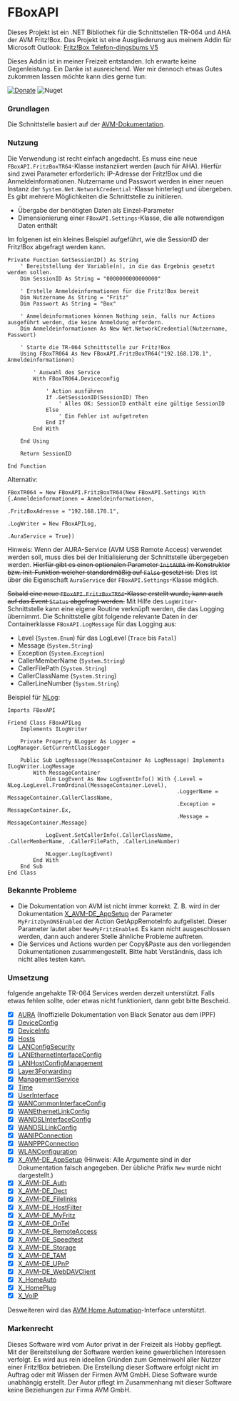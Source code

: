 # FBoxAPI

Dieses Projekt ist ein .NET Bibliothek für die Schnittstellen TR-064 und AHA der AVM Fritz!Box. 
Das Projekt ist eine Ausgliederung aus meinem Addin für Microsoft Outlook: [Fritz!Box Telefon-dingsbums V5](https://github.com/Kruemelino/FritzBoxTelefon-dingsbums) 

Dieses Addin ist in meiner Freizeit entstanden. Ich erwarte keine Gegenleistung. Ein Danke ist ausreichend. Wer mir dennoch etwas Gutes zukommen lassen möchte kann dies gerne tun:

[![Donate](https://img.shields.io/badge/Spenden-green.svg?logo=paypal)](https://www.paypal.com/paypalme/gertmichael) ![Nuget](https://img.shields.io/nuget/v/FBoxAPI)

### Grundlagen
Die Schnittstelle basiert auf der [AVM-Dokumentation](https://avm.de/service/schnittstellen). 

### Nutzung
Die Verwendung ist recht einfach angedacht. Es muss eine neue `FBoxAPI.FritzBoxTR64`-Klasse instanziiert werden (auch für AHA). Hierfür sind zwei Parameter erforderlich: 
IP-Adresse der Fritz!Box und die Anmeldeinformationen. Nutzername und Passwort werden in einer neuen Instanz der `System.Net.NetworkCredential`-Klasse hinterlegt und übergeben.
Es gibt mehrere Möglichkeiten die Schnittstelle zu initiieren.

- Übergabe der benötigten Daten als Einzel-Parameter
- Dimensionierung einer `FBoxAPI.Settings`-Klasse, die alle notwendigen Daten enthält

Im folgenen ist ein kleines Beispiel aufgeführt, wie die SessionID der Fritz!Box abgefragt werden kann. 

```vbnet
Private Function GetSessionID() As String
    ' Bereitstellung der Variable(n), in die das Ergebnis gesetzt werden sollen.
    Dim SessionID As String = "0000000000000000"

    ' Erstelle Anmeldeinformationen für die Fritz!Box bereit
    Dim Nutzername As String = "Fritz"
    Dim Passwort As String = "Box"

    ' Anmeldeinformationen können Nothing sein, falls nur Actions ausgeführt werden, die keine Anmeldung erfordern.
    Dim Anmeldeinformationen As New Net.NetworkCredential(Nutzername, Passwort)

    ' Starte die TR-064 Schnittstelle zur Fritz!Box
    Using FBoxTR064 As New FBoxAPI.FritzBoxTR64("192.168.178.1", Anmeldeinformationen)

        ' Auswahl des Service
        With FBoxTR064.Deviceconfig

            ' Action ausführen
            If .GetSessionID(SessionID) Then
                ' Alles OK: SessionID enthält eine gültige SessionID
            Else
                ' Ein Fehler ist aufgetreten
            End If
        End With

    End Using

    Return SessionID

End Function
```

Alternativ:
```vbnet
FBoxTR064 = New FBoxAPI.FritzBoxTR64(New FBoxAPI.Settings With {.Anmeldeinformationen = Anmeldeinformationen,
                                                                .FritzBoxAdresse = "192.168.178.1",
                                                                .LogWriter = New FBoxAPILog,
                                                                .AuraService = True})
```

Hinweis: Wenn der AURA-Service (AVM USB Remote Access) verwendet werden soll, muss dies bei der Initialisierung der Schnittstelle übergegeben werden. 
~~Hierfür gibt es einen optionalen Parameter `InitAURA` im Konstruktor bzw. Init-Funktion welcher standardmäßig auf `False` gesetzt ist.~~
Dies ist über die Eigenschaft `AuraService` der `FBoxAPI.Settings`-Klasse möglich.

~~Sobald eine neue `FBoxAPI.FritzBoxTR64`-Klasse erstellt wurde, kann auch auf das Event `Status` abgefragt werden.~~
Mit Hilfe des `LogWriter`-Schnittstelle kann eine eigene Routine verknüpft werden, die das Logging übernimmt.
Die Schnittstelle gibt folgende relevante Daten in der Containerklasse `FBoxAPI.LogMessage` für das Logging aus:

* Level (`System.Enum`) für das LogLevel (`Trace` bis `Fatal`)
* Message (`System.String`)
* Exception (`System.Exception`)
* CallerMemberName (`System.String`)
* CallerFilePath (`System.String`)
* CallerClassName (`System.String`)
* CallerLineNumber (`System.String`)

Beispiel für [NLog](https://nlog-project.org/):
```vbnet
Imports FBoxAPI

Friend Class FBoxAPILog
    Implements ILogWriter

    Private Property NLogger As Logger = LogManager.GetCurrentClassLogger

    Public Sub LogMessage(MessageContainer As LogMessage) Implements ILogWriter.LogMessage
        With MessageContainer
            Dim LogEvent As New LogEventInfo() With {.Level = NLog.LogLevel.FromOrdinal(MessageContainer.Level),
                                                     .LoggerName = MessageContainer.CallerClassName,
                                                     .Exception = MessageContainer.Ex,
                                                     .Message = MessageContainer.Message}

            LogEvent.SetCallerInfo(.CallerClassName, .CallerMemberName, .CallerFilePath, .CallerLineNumber)

            NLogger.Log(LogEvent)
        End With
    End Sub
End Class
```

### Bekannte Probleme
* Die Dokumentation von AVM ist nicht immer korrekt. Z. B. wird in der Dokumentation [X_AVM-DE_AppSetup](https://avm.de/fileadmin/user_upload/Global/Service/Schnittstellen/x_appsetup.pdf)
  der Parameter `MyFritzDynDNSEnabled` der Action GetAppRemoteInfo aufgelistet. Dieser Parameter lautet aber `NewMyFritzEnabled`. 
  Es kann nicht ausgeschlossen werden, dann auch anderer Stelle ähnliche Probleme auftreten.
* Die Services und Actions wurden per Copy&Paste aus den vorliegenden Dokumentationen zusammengestellt. Bitte habt Verständnis, dass ich nicht alles testen kann.  

### Umsetzung
folgende angehakte TR-064 Services werden derzeit unterstützt. Falls etwas fehlen sollte, oder etwas nicht funktioniert, dann gebt bitte Bescheid.

* [x] [AURA](https://github.com/blacksenator/fritzsoap/blob/master/docs/auraSCPD.pdf) (Inoffizielle Dokumentation von Black Senator aus dem IPPF)
* [x] [DeviceConfig](https://avm.de/fileadmin/user_upload/Global/Service/Schnittstellen/deviceconfigSCPD.pdf)
* [x] [DeviceInfo](https://avm.de/fileadmin/user_upload/Global/Service/Schnittstellen/deviceinfoSCPD.pdf)
* [x] [Hosts](https://avm.de/fileadmin/user_upload/Global/Service/Schnittstellen/hostsSCPD.pdf)
* [x] [LANConfigSecurity](https://avm.de/fileadmin/user_upload/Global/Service/Schnittstellen/lanconfigsecuritySCPD.pdf)
* [x] [LANEthernetInterfaceConfig](https://avm.de/fileadmin/user_upload/Global/Service/Schnittstellen/lanifconfigSCPD.pdf)
* [x] [LANHostConfigManagement](https://avm.de/fileadmin/user_upload/Global/Service/Schnittstellen/lanhostconfigmgmSCPD.pdf)
* [x] [Layer3Forwarding](https://avm.de/fileadmin/user_upload/Global/Service/Schnittstellen/layer3forwardingSCPD.pdf)
* [x] [ManagementService](https://avm.de/fileadmin/user_upload/Global/Service/Schnittstellen/mgmsrvSCPD.pdf)
* [x] [Time](https://avm.de/fileadmin/user_upload/Global/Service/Schnittstellen/timeSCPD.pdf)
* [x] [UserInterface](https://avm.de/fileadmin/user_upload/Global/Service/Schnittstellen/userifSCPD.pdf)
* [x] [WANCommonInterfaceConfig](https://avm.de/fileadmin/user_upload/Global/Service/Schnittstellen/wancommonifconfigSCPD.pdf)
* [x] [WANEthernetLinkConfig](https://avm.de/fileadmin/user_upload/Global/Service/Schnittstellen/wanethlinkconfigSCPD.pdf)
* [x] [WANDSLInterfaceConfig](https://avm.de/fileadmin/user_upload/Global/Service/Schnittstellen/wandslifconfigSCPD.pdf)
* [x] [WANDSLLinkConfig](https://avm.de/fileadmin/user_upload/Global/Service/Schnittstellen/wandsllinkconfigSCPD.pdf)
* [x] [WANIPConnection](https://avm.de/fileadmin/user_upload/Global/Service/Schnittstellen/wanipconnSCPD.pdf)
* [x] [WANPPPConnection](https://avm.de/fileadmin/user_upload/Global/Service/Schnittstellen/wanpppconnSCPD.pdf)
* [x] [WLANConfiguration](https://avm.de/fileadmin/user_upload/Global/Service/Schnittstellen/wlanconfigSCPD.pdf)
* [x] [X_AVM-DE_AppSetup](https://avm.de/fileadmin/user_upload/Global/Service/Schnittstellen/x_appsetup.pdf) (Hinweis: Alle Argumente sind in der Dokumentation falsch angegeben. Der übliche Präfix `New` wurde nicht dargestellt.)
* [x] [X_AVM-DE_Auth](https://avm.de/fileadmin/user_upload/Global/Service/Schnittstellen/x_auth.pdf)
* [x] [X_AVM-DE_Dect](https://avm.de/fileadmin/user_upload/Global/Service/Schnittstellen/x_dectSCPD.pdf)
* [x] [X_AVM-DE_Filelinks](https://avm.de/fileadmin/user_upload/Global/Service/Schnittstellen/x_filelinksSCPD.pdf)
* [x] [X_AVM-DE_HostFilter](https://avm.de/fileadmin/user_upload/Global/Service/Schnittstellen/x_hostfilterSCPD.pdf)
* [x] [X_AVM-DE_MyFritz](https://avm.de/fileadmin/user_upload/Global/Service/Schnittstellen/x_myfritzSCPD.pdf)	
* [x] [X_AVM-DE_OnTel](https://avm.de/fileadmin/user_upload/Global/Service/Schnittstellen/x_contactSCPD.pdf)	
* [x] [X_AVM-DE_RemoteAccess](https://avm.de/fileadmin/user_upload/Global/Service/Schnittstellen/x_remoteSCPD.pdf)
* [x] [X_AVM-DE_Speedtest](https://avm.de/fileadmin/user_upload/Global/Service/Schnittstellen/x_speedtestSCPD.pdf)	
* [x] [X_AVM-DE_Storage](https://avm.de/fileadmin/user_upload/Global/Service/Schnittstellen/x_storageSCPD.pdf)
* [x] [X_AVM-DE_TAM](https://avm.de/fileadmin/user_upload/Global/Service/Schnittstellen/x_tam.pdf)
* [x] [X_AVM-DE_UPnP](https://avm.de/fileadmin/user_upload/Global/Service/Schnittstellen/x_upnp.pdf)
* [x] [X_AVM-DE_WebDAVClient](https://avm.de/fileadmin/user_upload/Global/Service/Schnittstellen/x_webdavSCPD.pdf)
* [x] [X_HomeAuto](https://avm.de/fileadmin/user_upload/Global/Service/Schnittstellen/x_homeauto.pdf)
* [x] [X_HomePlug](https://avm.de/fileadmin/user_upload/Global/Service/Schnittstellen/x_homeplugSCPD.pdf)
* [x] [X_VoIP](https://avm.de/fileadmin/user_upload/Global/Service/Schnittstellen/x_voip-avm.pdf)	
      
Desweiteren wird das [AVM Home Automation](https://avm.de/fileadmin/user_upload/Global/Service/Schnittstellen/AHA-HTTP-Interface.pdf)-Interface unterstützt. 

### Markenrecht
Dieses Software wird vom Autor privat in der Freizeit als Hobby gepflegt. Mit der Bereitstellung der Software werden keine gewerblichen Interessen verfolgt. Es wird aus rein ideellen Gründen zum Gemeinwohl aller Nutzer einer Fritz!Box betrieben. 
Die Erstellung dieser Software erfolgt nicht im Auftrag oder mit Wissen der Firmen AVM GmbH. Diese Software wurde unabhängig erstellt. Der Autor pflegt im Zusammenhang mit dieser Software keine Beziehungen zur Firma AVM GmbH.
